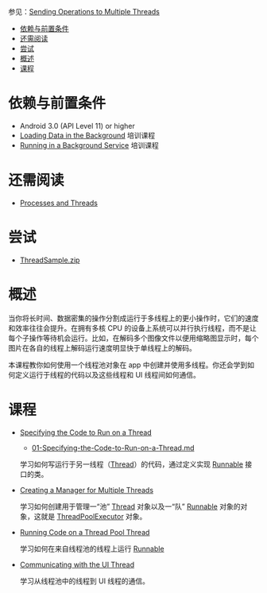 参见：[Sending Operations to Multiple Threads](https://developer.android.com/training/multiple-threads/index.html)

- [依赖与前置条件](#%E4%BE%9D%E8%B5%96%E4%B8%8E%E5%89%8D%E7%BD%AE%E6%9D%A1%E4%BB%B6)
- [还需阅读](#%E8%BF%98%E9%9C%80%E9%98%85%E8%AF%BB)
- [尝试](#%E5%B0%9D%E8%AF%95)
- [概述](#%E6%A6%82%E8%BF%B0)
- [课程](#%E8%AF%BE%E7%A8%8B)

# 依赖与前置条件
- Android 3.0 (API Level 11) or higher
- [Loading Data in the Background](https://developer.android.com/training/load-data-background/index.html) 培训课程
- [Running in a Background Service](https://developer.android.com/training/run-background-service/index.html) 培训课程

# 还需阅读
- [Processes and Threads](https://developer.android.com/guide/components/processes-and-threads.html)

# 尝试
- [ThreadSample.zip](https://developer.android.com/shareables/training/ThreadSample.zip)

# 概述
当你将长时间、数据密集的操作分割成运行于多线程上的更小操作时，它们的速度和效率往往会提升。在拥有多核 CPU 的设备上系统可以并行执行线程，而不是让每个子操作等待机会运行。比如，在解码多个图像文件以便用缩略图显示时，每个图片在各自的线程上解码运行速度明显快于单线程上的解码。

本课程教你如何使用一个线程池对象在 app 中创建并使用多线程。你还会学到如何定义运行于线程的代码以及这些线程和 UI 线程间如何通信。

# 课程
- [Specifying the Code to Run on a Thread](https://developer.android.com/training/multiple-threads/define-runnable.html)

    - [01-Specifying-the-Code-to-Run-on-a-Thread.md](01-Specifying-the-Code-to-Run-on-a-Thread.md)
    
    学习如何写运行于另一线程（[Thread](https://developer.android.com/reference/java/lang/Thread.html)）的代码，通过定义实现 [Runnable](https://developer.android.com/reference/java/lang/Runnable.html) 接口的类。
- [Creating a Manager for Multiple Threads](https://developer.android.com/training/multiple-threads/create-threadpool.html)

    学习如何创建用于管理一“池” [Thread](https://developer.android.com/reference/java/lang/Thread.html) 对象以及一“队” [Runnable](https://developer.android.com/reference/java/lang/Runnable.html) 对象的对象，这就是 [ThreadPoolExecutor](https://developer.android.com/reference/java/util/concurrent/ThreadPoolExecutor.html) 对象。

- [Running Code on a Thread Pool Thread](https://developer.android.com/training/multiple-threads/run-code.html)

    学习如何在来自线程池的线程上运行 [Runnable](https://developer.android.com/reference/java/lang/Runnable.html)

- [Communicating with the UI Thread](https://developer.android.com/training/multiple-threads/communicate-ui.html)

    学习从线程池中的线程到 UI 线程的通信。
